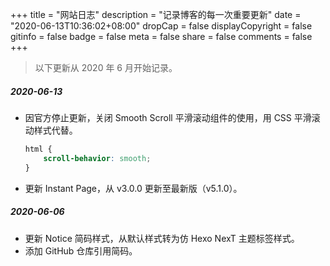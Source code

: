 +++
title = "网站日志"
description = "记录博客的每一次重要更新"
date = "2020-06-13T10:36:02+08:00"
dropCap = false
displayCopyright = false
gitinfo = false
badge = false
meta = false
share = false
comments = false
+++

> 以下更新从 2020 年 6 月开始记录。

##### 2020-06-13

+ 因官方停止更新，关闭 Smooth Scroll 平滑滚动组件的使用，用 CSS 平滑滚动样式代替。
  ```css
  html {
      scroll-behavior: smooth;
  }
  ```
+ 更新 Instant Page，从 v3.0.0 更新至最新版（v5.1.0）。

##### 2020-06-06

+ 更新 Notice 简码样式，从默认样式转为仿 Hexo NexT 主题标签样式。
+ 添加 GitHub 仓库引用简码。